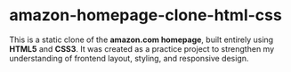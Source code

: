 # amazon-homepage-clone-html-css
This is a static clone of the **amazon.com homepage**, built entirely using **HTML5** and **CSS3**. It was created as a practice project to strengthen my understanding of frontend layout, styling, and responsive design.


